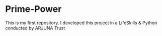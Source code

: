 # Prime-Power
This is my first repository.
I developed this project in a LifeSkills & Python conducted by ARJUNA Trust
